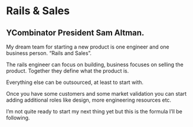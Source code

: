 
# Rails & Sales

## YCombinator President Sam Altman.

My dream team for starting a new product is one engineer and one business person. “Rails and Sales”.

The rails engineer can focus on building, business focuses on selling the product. Together they define what the product is.

Everything else can be outsourced, at least to start with.

Once you have some customers and some market validation you can start adding additional roles like design, more engineering resources etc.

I’m not quite ready to start my next thing yet but this is the formula I’ll be following.